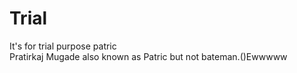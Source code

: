 # Trial
It's for trial purpose patric
<br>
Pratirkaj Mugade also known as Patric but not bateman.()Ewwwww 
